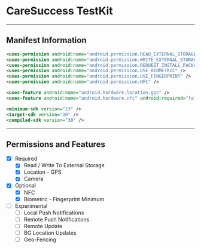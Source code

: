 # CareSuccess TestKit

---

## Manifest Information

```xml
<uses-permission android:name="android.permission.READ_EXTERNAL_STORAGE" />
<uses-permission android:name="android.permission.WRITE_EXTERNAL_STORAGE" />
<uses-permission android:name="android.permission.REQUEST_INSTALL_PACKAGES" />
<uses-permission android:name="android.permission.USE_BIOMETRIC" />
<uses-permission android:name="android.permission.USE_FINGERPRINT" />
<uses-permission android:name="android.permission.NFC" />

<uses-feature android:name="android.hardware.location.gps" />
<uses-feature android:name="android.hardware.nfc" android:required="false" />

<minimum-sdk version="23" />
<target-sdk version="30" />
<compiled-sdk version="30" />
```

---

## Permissions and Features

- [x] Required
  - [x] Read / Write To External Storage
  - [x] Location - GPS
  - [x] Camera
- [x] Optional
  - [x] NFC
  - [x] Biometric - Fingerprint Minimum
- [ ] Experimental
  - [ ] Local Push Notifications
  - [ ] Remote Push Notifications
  - [ ] Remote Update
  - [ ] BG Location Updates
  - [ ] Geo-Fencing
